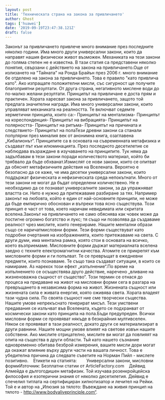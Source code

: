 ```yaml
---
layout: post
title: 'Техническата страна на закона за привличането'
author: Ghost
tags: ['huawei']
date: '2019-09-19T23:47:38.121Z'
draft: false
---
```


Законът за привличането привлече много внимание през последните няколко години. Има много други универсални закони, които да направят нашия физически живот възможен. Механиката на тези закони до голяма степен не е известна. В тази статия са представени няколко понятия, свързани с действието на закона на привличането.Още от излизането на "Тайната" на Ронда Брайън през 2006 г. много внимание бе отделено на закона за привличането. Това е правило "като привлича като". Ако изпращате положителни мисли, със сигурност ще получите благоприятни резултати. От друга страна, негативното мислене води до по-малко желани резултати. Принципът на привличане е доста прям и практичен. Хората харесват закона за привличането, защото той предлага значителни награди. Има много универсални закони, които управляват механиката на реалността. Те включват седемте херметични принципа, които са:- Принципът на ментализма- Принципът на кореспонденция- Принципът на вибрацията- Принципът на полярността- Принципът на ритъма- Принципът на причината и следствието- Принципът на полаТези древни закони са станали популярни през миналия век от анонимна книга, озаглавена „Кибалионът“. Принципите са в основата на съвременната метафизика и създават път към илюминацията. През последното десетилетие се наблюдава възраждане в изучаването на принципите. Тук няма да задълбавам в тези закони поради количеството материал, който би трябвало да бъде обхванат.Измислят се нови закони, които се опитват да обяснят метафизичните действия на Вселената. Вероятно е безопасно да се каже, че има десетки универсални закони, които поддържат физическата и нефизическата среда непокътнати. Много от тези закони не могат да бъдат определени количествено. Не е необходимо да се познават универсалните закони, за да упражняват властта си. Нито е нужно да притежаваме разбиране за тях. Например законът на любовта, който е един от най-основните принципи, не може да бъде емпирично обоснован и въпреки това ясно съществува. Този принцип е част от това, което наричам невидимата или скритата вселена.Законът на привличането не само обяснява как човек може да постигне огромно богатство и лукс; тя също ни позволява да създаваме реалност чрез мислите, които генерираме. Нашите ментални образи също се наричат ​​мисловни форми. Тези форми съществуват като подробни очертания на изображенията, които притежаваме на света. С други думи, има ментална рамка, която стои в основата на всичко, което възприемаме. Мисловните форми държат материалната вселена заедно с техните електромагнитни качества. Атомите се прикрепят към мисловните форми и ги попълват. Те се превръщат в ежедневни предмети, които познаваме. Те също така създават ситуации, в които се намираме. Аз нарекох този ефект „изпълнение“.По време на изпълнението се осъществява друго действие, наречено „вливане на жизненоважна същност от същество“. Този термин се отнася до процеса на придаване на живот на мисловни форми сега в разгара на превръщането в независима форма на живот. Жизнената същност или жизнената сила е живата енергия, която оживява света. Хората владеят тази чудна сила. По своята същност ние сме творчески същества. Нашите умове непрекъснато генерират мисъл. Тези умствени предавания се излъчват във Вселената, където се подхранват от космически закони като принципа на пола.Бъди предупреден. Всички мисловни форми се проявяват някъде в безкрайния мултивселен. Някои се проявяват в тази реалност, докато други се материализират в други равнини. Нашите мощни умове влияят на светове извън нашите собствени. Ако мислите отрицателно, мислите ви могат да повлияят на опита на същества в други области. Тъй като нашето съзнание едновременно обитава безброй измерения, вашите мисли дори могат да окажат влияние върху други части на вашата личност. Това е убедителна причина да следвате съветите на Норман Пийл - мислете позитивно.    Етикети на статията:        Универсални закони, мисловни формиИзточник: Безплатни статии от ArticleFactory.com    Дейвид Алмейда е дългогодишен метафизик. Той изучава розенкройцейска философия и езотерични знания от няколко десетилетия. Дейвид е спечелил титлата на сертифициран хипнотизатор и лечител на Рейки. Той е и автор на „Илюзия за тялото: Въвеждане на живия принцип на тялото - http://www.bodyaliveprinciple.com“.
